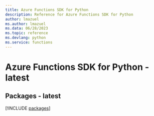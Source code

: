 ```yaml
---
title: Azure Functions SDK for Python
description: Reference for Azure Functions SDK for Python
author: lmazuel
ms.author: lmazuel
ms.data: 06/28/2023
ms.topic: reference
ms.devlang: python
ms.service: functions
---
```

# Azure Functions SDK for Python - latest
## Packages - latest
[!INCLUDE [packages](functions-index.md)]